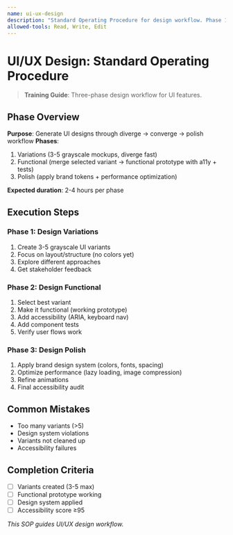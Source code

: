 ```yaml
---
name: ui-ux-design
description: "Standard Operating Procedure for design workflow. Phase 1: Variations (diverge), Phase 2: Functional (converge), Phase 3: Polish (systemize)."
allowed-tools: Read, Write, Edit
---
```


# UI/UX Design: Standard Operating Procedure

> **Training Guide**: Three-phase design workflow for UI features.

## Phase Overview
**Purpose**: Generate UI designs through diverge → converge → polish workflow
**Phases**:
1. Variations (3-5 grayscale mockups, diverge fast)
2. Functional (merge selected variant → functional prototype with a11y + tests)
3. Polish (apply brand tokens + performance optimization)

**Expected duration**: 2-4 hours per phase

## Execution Steps

### Phase 1: Design Variations
1. Create 3-5 grayscale UI variants
2. Focus on layout/structure (no colors yet)
3. Explore different approaches
4. Get stakeholder feedback

### Phase 2: Design Functional
1. Select best variant
2. Make it functional (working prototype)
3. Add accessibility (ARIA, keyboard nav)
4. Add component tests
5. Verify user flows work

### Phase 3: Design Polish
1. Apply brand design system (colors, fonts, spacing)
2. Optimize performance (lazy loading, image compression)
3. Refine animations
4. Final accessibility audit

## Common Mistakes
- Too many variants (>5)
- Design system violations
- Variants not cleaned up
- Accessibility failures

## Completion Criteria
- [ ] Variants created (3-5 max)
- [ ] Functional prototype working
- [ ] Design system applied
- [ ] Accessibility score ≥95

_This SOP guides UI/UX design workflow._
